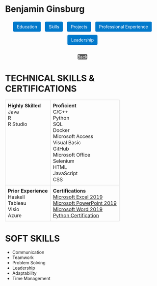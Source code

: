 # Benjamin Ginsburg
<!-- Navigation bar updated: Removed "Relevant Coursework" -->
<div style="text-align:center; margin-bottom:20px;">
  <a href="Education.md" style="display:inline-block; margin:5px; padding:8px 12px; background:#007ACC; color:#fff; text-decoration:none; border-radius:4px;">Education</a>
  <a href="skills.md" style="display:inline-block; margin:5px; padding:8px 12px; background:#007ACC; color:#fff; text-decoration:none; border-radius:4px;">Skills</a>
  <a href="Projects.md" style="display:inline-block; margin:5px; padding:8px 12px; background:#007ACC; color:#fff; text-decoration:none; border-radius:4px;">Projects</a>
  <a href="professional-experience.md" style="display:inline-block; margin:5px; padding:8px 12px; background:#007ACC; color:#fff; text-decoration:none; border-radius:4px;">Professional Experience</a>
  <a href="Leadership.md" style="display:inline-block; margin:5px; padding:8px 12px; background:#007ACC; color:#fff; text-decoration:none; border-radius:4px;">Leadership</a>

</div>

<div style="text-align:center; margin-bottom:20px;">
  <a href="../README.md" style="display:inline-block; margin:5px;s padding:8px 12px; background:#555; color:#fff; text-decoration:none; border-radius:4px;">Back</a>
</div>

# TECHNICAL SKILLS & CERTIFICATIONS

<!-- Example: A 2x2 grid table for skills -->
<table style="width:100%; border-collapse:collapse;">
  <tr>
    <td style="border:1px solid #ddd; padding:8px; vertical-align:top;">
      <strong style="font-size:12pt;">Highly Skilled</strong>
      <ul style="list-style:none; padding-left:0; margin:0;">
        <li>Java</li>
        <li>R</li>
        <li>R Studio</li>
      </ul>
    </td>
    <td style="border:1px solid #ddd; padding:8px; vertical-align:top;">
      <strong style="font-size:12pt;">Proficient</strong>
      <ul style="list-style:none; padding-left:0; margin:0;">
        <li>C/C++</li>
        <li>Python</li>
        <li>SQL</li>
        <li>Docker</li>
        <li>Microsoft Access</li>
        <li>Visual Basic</li>
        <li>GitHub</li>
        <li>Microsoft Office</li>
        <li>Selenium</li>
        <li>HTML</li>
        <li>JavaScript</li>
        <li>CSS</li>
      </ul>
    </td>
  </tr>
  <tr>
    <td style="border:1px solid #ddd; padding:8px; vertical-align:top;">
      <strong style="font-size:12pt;">Prior Experience</strong>
      <ul style="list-style:none; padding-left:0; margin:0;">
        <li>Haskell</li>
        <li>Tableau</li>
        <li>Visio</li>
        <li>Azure</li>
      </ul>
    </td>
    <td style="border:1px solid #ddd; padding:8px; vertical-align:top;">
      <strong style="font-size:12pt;">Certifications</strong>
      <ul style="list-style:none; padding-left:0; margin:0;">
        <li><a href="https://learn.microsoft.com/en-us/credentials/certifications/mos-excel-2019/?practice-assessment-type=certification">Microsoft Excel 2019</a></li>
        <li><a href="https://learn.microsoft.com/en-us/credentials/certifications/mos-powerpoint-2019/?practice-assessment-type=certification">Microsoft PowerPoint 2019</a></li>
        <li><a href="https://learn.microsoft.com/en-us/credentials/certifications/mos-word-2019/?practice-assessment-type=certification">Microsoft Word 2019</a></li>
        <li><a href="https://www.credly.com/badges/44f10e93-7a76-4221-bcfc-c3a82e6c8688/linked_in_profile">Python Certification</a></li>
      </ul>
    </td>
  </tr>
</table>


# SOFT SKILLS

- Communication
- Teamwork
- Problem Solving
- Leadership
- Adaptability
- Time Management
